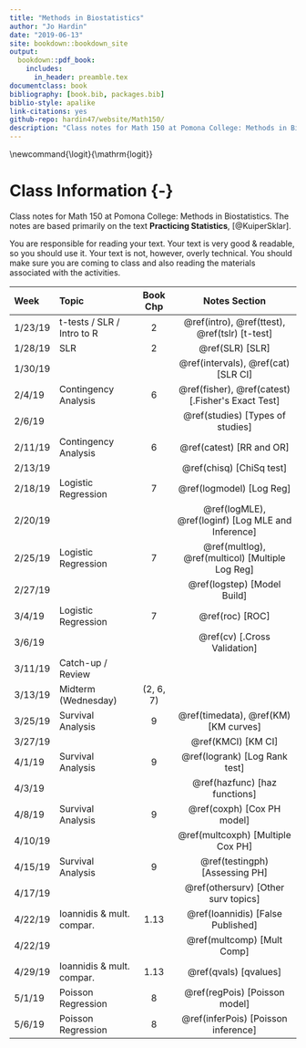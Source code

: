 ```yaml
--- 
title: "Methods in Biostatistics"
author: "Jo Hardin"
date: "2019-06-13"
site: bookdown::bookdown_site
output:
  bookdown::pdf_book:
    includes:
      in_header: preamble.tex
documentclass: book
bibliography: [book.bib, packages.bib]
biblio-style: apalike
link-citations: yes
github-repo: hardin47/website/Math150/
description: "Class notes for Math 150 at Pomona College: Methods in Biostatistics.  The notes are based primarily on the text Practicing Statistics, Kuiper and Sklar"
---
```


\newcommand{\logit}{\mathrm{logit}}

# Class Information {-}

Class notes for Math 150 at Pomona College: Methods in Biostatistics.  The notes are based primarily on the text **Practicing Statistics**, [@KuiperSklar].


You are responsible for reading your text.  Your text is very good & readable, so you should use it.  Your text is not, however, overly technical.  You should make sure you are coming to class and also reading the materials associated with the activities. 













| Week    	| Topic                      	|  Book Chp   	|   Notes Section |
|:---------	|:---------------------------	|:----------------:	|:----------------:	|
| 1/23/19 	| t-tests / SLR / Intro to R | 2 | \@ref(intro), \@ref(ttest), \@ref(tslr) [t-test] |
| 1/28/19 	| SLR | 2 |  \@ref(SLR)  [SLR]   |
| 1/30/19 	| | | \@ref(intervals), \@ref(cat) [SLR CI] |
| 2/4/19  	| Contingency Analysis | 6 | \@ref(fisher), \@ref(catest)   [.Fisher's Exact Test] |
| 2/6/19 	| | |  \@ref(studies) [Types of studies]
| 2/11/19 	| Contingency Analysis | 6 | \@ref(catest) [RR and OR] |
| 2/13/19 	| | | \@ref(chisq) [ChiSq test] |
| 2/18/19 	| Logistic Regression | 7 | \@ref(logmodel) [Log Reg] |
| 2/20/19 	| | | \@ref(logMLE), \@ref(loginf) [Log MLE and Inference] |
| 2/25/19 	| Logistic Regression | 7 | \@ref(multlog), \@ref(multicol) [Multiple Log Reg] |
| 2/27/19 	| | | \@ref(logstep) [Model Build] |
| 3/4/19  	| Logistic Regression | 7 | \@ref(roc) [ROC] |
| 3/6/19  	| | | \@ref(cv)   [.Cross Validation] | 
| 3/11/19 	| Catch-up / Review | |
| 3/13/19 	| Midterm (Wednesday) |  (2, 6, 7) 	|
| 3/25/19 	| Survival Analysis | 9 | \@ref(timedata), \@ref(KM) [KM curves] |
| 3/27/19 	| | | \@ref(KMCI) [KM CI]  |
| 4/1/19  	| Survival Analysis | 9 |  \@ref(logrank)  [Log Rank test]|
| 4/3/19  	| | |  \@ref(hazfunc) [haz functions] |
| 4/8/19  	| Survival Analysis | 9 | \@ref(coxph) [Cox PH model] |
| 4/10/19  	| | | \@ref(multcoxph) [Multiple Cox PH]  |
| 4/15/19 	| Survival Analysis | 9 |  \@ref(testingph) [Assessing PH] |
| 4/17/19 	| | |  \@ref(othersurv) [Other surv topics]  |
| 4/22/19 	| Ioannidis & mult. compar. | 1.13 | \@ref(Ioannidis) [False Published]
| 4/22/19 	| |  | \@ref(multcomp) [Mult Comp]
| 4/29/19 	| Ioannidis & mult. compar. | 1.13 | \@ref(qvals) [qvalues]
| 5/1/19 	| Poisson Regression | 8 | \@ref(regPois) [Poisson model]
| 5/6/19  	| Poisson Regression | 8 | \@ref(inferPois) [Poisson inference]
